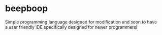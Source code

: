 # beepboop
Simple programming language designed for modification and soon to have a user friendly IDE specifically designed for newer programmers!
